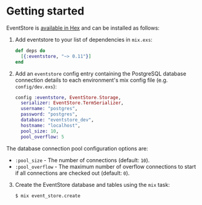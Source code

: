 # Getting started

EventStore is [available in Hex](https://hex.pm/packages/eventstore) and can be installed as follows:

  1. Add eventstore to your list of dependencies in `mix.exs`:

      ```elixir    
      def deps do
        [{:eventstore, "~> 0.11"}]
      end
      ```

  2. Add an `eventstore` config entry containing the PostgreSQL database connection details to each environment's mix config file (e.g. `config/dev.exs`):

      ```elixir
      config :eventstore, EventStore.Storage,
        serializer: EventStore.TermSerializer,
        username: "postgres",
        password: "postgres",
        database: "eventstore_dev",
        hostname: "localhost",
        pool_size: 10,
        pool_overflow: 5
      ```

  The database connection pool configuration options are:

  - `:pool_size` - The number of connections (default: `10`).
  - `:pool_overflow` - The maximum number of overflow connections to start if all connections are checked out (default: `0`).

  3. Create the EventStore database and tables using the `mix` task:

      ```console
      $ mix event_store.create
      ```
